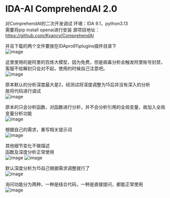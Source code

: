 # IDA-AI ComprehendAI 2.0
对ComprehendAI的二次开发调试
环境：IDA 9.1，python3.13  
需要将pip install openai进行安装 
源项目地址：https://github.com/Kvancy/ComprehendAI  
 
并且下载的两个文件要放在IDApro91\plugins插件目录下  
![image](https://github.com/user-attachments/assets/2b455f95-82be-49a6-b0b9-d550eec3cd94)

这里使用的是阿里的百炼大模型，因为免费，但是病毒分析会触发阿里账号封禁，客服不给解封只会对不起，使用的时候自己注意吧。  
![image](https://github.com/user-attachments/assets/4eaa65b9-cb32-48ac-b20b-c8ccc1e1f3d8)

原本默认的分析深度最大是2，经测试将深度调整为15后并没有深入的分析  
故将代码进行调试  
![image](https://github.com/user-attachments/assets/0572d8d2-e0e5-492e-9294-14d452f84ec3)

原本的只会分析函数，对函数进行分析，并不会分析引用的全局变量，故加入全局变量分析功能  
![image](https://github.com/user-attachments/assets/5c98869d-7662-44f7-884a-f0f18328c9f6)

根据自己的需求，重写相关提示词  
![image](https://github.com/user-attachments/assets/2e733d07-eb47-4c55-8911-fc287c5ab039)

其他细节变化不做描述  
函数及深度分析正常使用  
![image](https://github.com/user-attachments/assets/fa49a116-6de2-4824-931b-e73a32140715)
![image](https://github.com/user-attachments/assets/5ac01907-e9ca-49bb-8543-2816d1ff4919)

默认深度分析为15自己根据需求调整就行了  
![image](https://github.com/user-attachments/assets/92039ab7-7739-4c92-b0f7-de3c64d548db)


询问功能分为两种，一种是结合代码，一种是直接提问，都能正常使用  
![image](https://github.com/user-attachments/assets/5e86f596-c2b1-4acc-86b5-f429a0cdd029)






